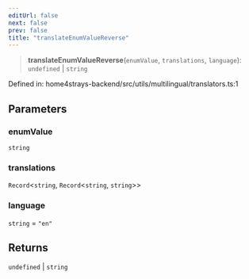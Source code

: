 ```yaml
---
editUrl: false
next: false
prev: false
title: "translateEnumValueReverse"
---
```


> **translateEnumValueReverse**(`enumValue`, `translations`, `language`): `undefined` \| `string`

Defined in: home4strays-backend/src/utils/multilingual/translators.ts:1

## Parameters

### enumValue

`string`

### translations

`Record`\<`string`, `Record`\<`string`, `string`\>\>

### language

`string` = `"en"`

## Returns

`undefined` \| `string`
